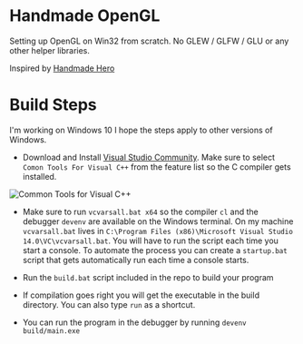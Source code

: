 # Handmade OpenGL

Setting up OpenGL on Win32 from scratch. No GLEW / GLFW / GLU or any other helper libraries.

Inspired by [Handmade Hero](https://handmadehero.org/)

# Build Steps

I'm working on Windows 10 I hope the steps apply to other versions of Windows.

- Download and Install [Visual Studio Community](https://www.visualstudio.com/en-us/downloads/download-visual-studio-vs.aspx). Make sure to select ```Comon Tools For Visual C++``` from the feature list so the C compiler gets installed.

![Common Tools for Visual C++](http://blogs.msdn.com/cfs-filesystemfile.ashx/__key/communityserver-blogs-components-weblogfiles/00-00-00-65-69/6406._5F00_aaimage003.png)

- Make sure to run ```vcvarsall.bat x64``` so the compiler `cl` and the debugger `devenv` are available on the Windows terminal. On my machine ```vcvarsall.bat``` lives in ```C:\Program Files (x86)\Microsoft Visual Studio 14.0\VC\vcvarsall.bat```. You will have to run the script each time you start a console. To automate the process you can create a ```startup.bat``` script that gets automatically run each time a console starts.

- Run the ```build.bat``` script included in the repo to build your program
- If compilation goes right you will get the executable in the build directory. You can also type `run` as a shortcut.
- You can run the program in the debugger by running ```devenv build/main.exe```




